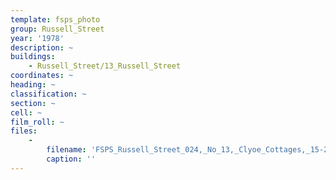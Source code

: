 ```yaml
---
template: fsps_photo
group: Russell_Street
year: '1978'
description: ~
buildings:
    - Russell_Street/13_Russell_Street
coordinates: ~
heading: ~
classification: ~
section: ~
cell: ~
film_roll: ~
files:
    -
        filename: 'FSPS_Russell_Street_024,_No_13,_Clyoe_Cottages,_15-2-B,_1978.png'
        caption: ''
---
```


